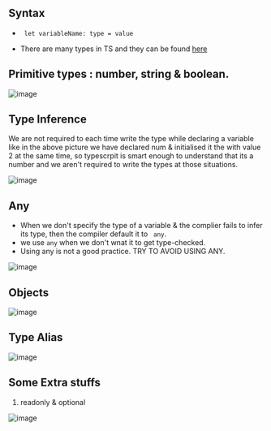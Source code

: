 ## Syntax

- ```  let variableName: type = value  ```

- There are many types in TS and they can be found [here](https://www.typescriptlang.org/docs/handbook/2/everyday-types.html)

## Primitive types : number, string & boolean.

![image](https://user-images.githubusercontent.com/75883328/231978020-4eb6637d-17bf-4435-bca2-c0adefe93868.png)


## Type Inference
We are not required to each time write the type while declaring a variable like in the above picture we have declared num & initialised it the with value 2 at the same 
time, so typescrpit is smart enough to understand that its a number and we aren't required to write the types at those situations.

![image](https://user-images.githubusercontent.com/75883328/231980166-fd4792c9-cd2a-4e21-9145-e2c917302965.png)


## Any 
- When we don't specify the type of a variable & the complier fails to infer its type, then the compiler default it to ``` any```. 
- we use ``` any ``` when we don't wnat it to get type-checked.
- Using any is not a good practice. TRY TO AVOID USING ANY.


![image](https://user-images.githubusercontent.com/75883328/231981888-71a8572d-78ab-4529-bf28-1397e9e6c2bf.png)


## Objects
![image](https://user-images.githubusercontent.com/75883328/232025803-67a1ec7b-6a56-4720-a0c2-1a234079cd54.png)

## Type Alias

![image](https://user-images.githubusercontent.com/75883328/232028836-ae726434-837b-4dec-b98b-42144373dec9.png)


## Some Extra stuffs

1) readonly & optional

![image](https://user-images.githubusercontent.com/75883328/232030771-f3ddc5ce-216b-40a4-afff-c125cb2e3702.png)

